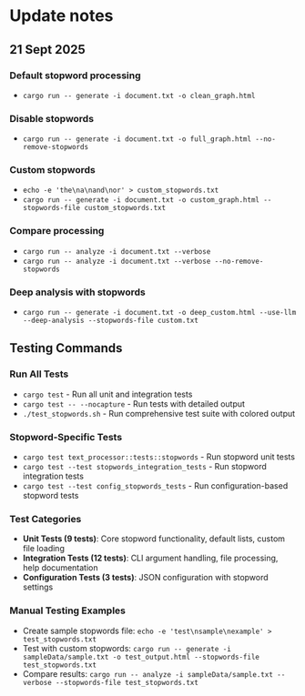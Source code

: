 # Update notes

## 21 Sept 2025

### Default stopword processing

* `cargo run -- generate -i document.txt -o clean_graph.html`

### Disable stopwords

* `cargo run -- generate -i document.txt -o full_graph.html --no-remove-stopwords`

### Custom stopwords

* `echo -e 'the\na\nand\nor' > custom_stopwords.txt`
* `cargo run -- generate -i document.txt -o custom_graph.html --stopwords-file custom_stopwords.txt`

### Compare processing

* `cargo run -- analyze -i document.txt --verbose`
* `cargo run -- analyze -i document.txt --verbose --no-remove-stopwords`

### Deep analysis with stopwords

* `cargo run -- generate -i document.txt -o deep_custom.html --use-llm --deep-analysis --stopwords-file custom.txt`

## Testing Commands

### Run All Tests

* `cargo test` - Run all unit and integration tests
* `cargo test -- --nocapture` - Run tests with detailed output
* `./test_stopwords.sh` - Run comprehensive test suite with colored output

### Stopword-Specific Tests

* `cargo test text_processor::tests::stopwords` - Run stopword unit tests
* `cargo test --test stopwords_integration_tests` - Run stopword integration tests
* `cargo test --test config_stopwords_tests` - Run configuration-based stopword tests

### Test Categories

* **Unit Tests (9 tests)**: Core stopword functionality, default lists, custom file loading
* **Integration Tests (12 tests)**: CLI argument handling, file processing, help documentation  
* **Configuration Tests (3 tests)**: JSON configuration with stopword settings

### Manual Testing Examples

* Create sample stopwords file: `echo -e 'test\nsample\nexample' > test_stopwords.txt`
* Test with custom stopwords: `cargo run -- generate -i sampleData/sample.txt -o test_output.html --stopwords-file test_stopwords.txt`
* Compare results: `cargo run -- analyze -i sampleData/sample.txt --verbose --stopwords-file test_stopwords.txt`

